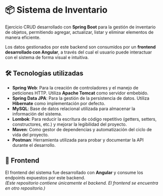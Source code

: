 # 📦 Sistema de Inventario

Ejercicio CRUD desarrollado con **Spring Boot** para la gestión de inventario de objetos, permitiendo agregar, actualizar, listar y eliminar elementos de manera eficiente.

Los datos gestionados por este backend son consumidos por un **frontend desarrollado con Angular**, a través del cual el usuario puede interactuar con el sistema de forma visual e intuitiva.

## 🛠️ Tecnologías utilizadas

- **Spring Web**: Para la creación de controladores y el manejo de peticiones HTTP. Utiliza **Apache Tomcat** como servidor embebido.
- **Spring Data JPA**: Para la gestión de la persistencia de datos. Utiliza **Hibernate** como implementación por defecto.
- **MySQL**: Base de datos relacional utilizada para almacenar la información del sistema.
- **Lombok**: Para reducir la escritura de código repetitivo (getters, setters, constructores, etc.) y mejorar la legibilidad del proyecto.
- **Maven**: Como gestor de dependencias y automatización del ciclo de vida del proyecto.
- **Postman**: Herramienta utilizada para probar y documentar la API durante el desarrollo.

## 🔗 Frontend

El frontend del sistema fue desarrollado con **Angular** y consume los endpoints expuestos por este backend.  
*(Este repositorio contiene únicamente el backend. El frontend se encuentra en otro repositorio.)*
